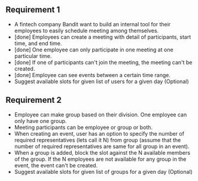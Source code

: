## Requirement 1

- A fintech company Bandit want to build an internal tool for their employees to easily schedule meeting among themselves.
- [done] Employees can create a meeting with detail of participants, start time, and end time.
- [done] One employee can only participate in one meeting at one particular time.
- [done] If one of participants can't join the meeting, the meeting can't be created.
- [done] Employee can see events between a certain time range.
- Suggest available slots for given list of users for a given day (Optional)

## Requirement 2

- Employee can make group based on their division. One employee can only have one group.
- Meeting participants can be employee or group or both.
- When creating an event, user has an option to specify the number of required representatives (lets call it N) from group (assume that the number of required representatives are same for all group in an event).
- When a group is added, block the slot against the N available members of the group. If the N employees are not available for any group in the event, the event can't be created.
- Suggest available slots for given list of groups for a given day (Optional)